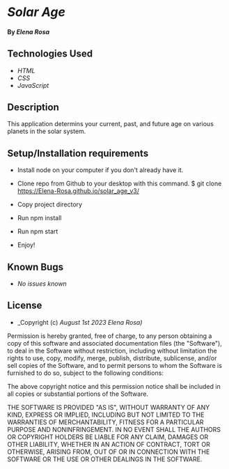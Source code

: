 # _Solar Age_

#### By _**Elena Rosa**_

## Technologies Used

* _HTML_
* _CSS_
* _JavaScript_


## Description

This application determins your current, past, and future age on various planets in the solar system. 

## Setup/Installation requirements

* Install node on your computer if you don't already have it. 

* Clone repo from Github to your desktop with this command. $ git clone https://Elena-Rosa.github.io/solar_age_v3/

* Copy project directory  

* Run npm install 

* Run npm start

* Enjoy!

## Known Bugs

* _No issues known_


## License


* _Copyright (c) _August 1st 2023_ _Elena Rosa)_

Permission is hereby granted, free of charge, to any person obtaining a copy
of this software and associated documentation files (the "Software"), to deal
in the Software without restriction, including without limitation the rights
to use, copy, modify, merge, publish, distribute, sublicense, and/or sell
copies of the Software, and to permit persons to whom the Software is
furnished to do so, subject to the following conditions:

The above copyright notice and this permission notice shall be included in all
copies or substantial portions of the Software.

THE SOFTWARE IS PROVIDED "AS IS", WITHOUT WARRANTY OF ANY KIND, EXPRESS OR
IMPLIED, INCLUDING BUT NOT LIMITED TO THE WARRANTIES OF MERCHANTABILITY,
FITNESS FOR A PARTICULAR PURPOSE AND NONINFRINGEMENT. IN NO EVENT SHALL THE
AUTHORS OR COPYRIGHT HOLDERS BE LIABLE FOR ANY CLAIM, DAMAGES OR OTHER
LIABILITY, WHETHER IN AN ACTION OF CONTRACT, TORT OR OTHERWISE, ARISING FROM,
OUT OF OR IN CONNECTION WITH THE SOFTWARE OR THE USE OR OTHER DEALINGS IN THE
SOFTWARE.
